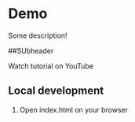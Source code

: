 # Demo

Some description!

##SUbheader

Watch tutorial on YouTube

## Local development

1. Open index.html on your browser